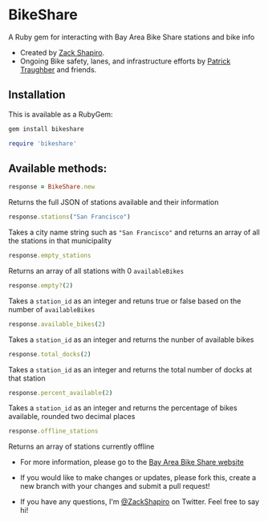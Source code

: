 # BikeShare
A Ruby gem for interacting with Bay Area Bike Share stations and bike info
* Created by [Zack Shapiro](http://twitter.com/zackshapiro). 
* Ongoing Bike safety, lanes, and infrastructure efforts by [Patrick Traughber](http://twitter.com/ptraughber) and friends.


## Installation

This is available as a RubyGem:
```ruby
gem install bikeshare
```

```ruby
require 'bikeshare'
```

## Available methods:


```ruby
response = BikeShare.new
```
Returns the full JSON of stations available and their information

```ruby
response.stations("San Francisco")
```
Takes a city name string such as `"San Francisco"` and returns an array of all the stations in that municipality

```ruby
response.empty_stations
```
Returns an array of all stations with 0 `availableBikes`

```ruby
response.empty?(2)
```
Takes a `station_id` as an integer and retuns true or false based on the number of `availableBikes`

```ruby
response.available_bikes(2)
```
Takes a `station_id` as an integer and returns the nunber of available bikes

```ruby
response.total_docks(2)
```
Takes a `station_id` as an integer and returns the total number of docks at that station

```ruby
response.percent_available(2)
```
Takes a `station_id` as an integer and returns the percentage of bikes available, rounded two decimal places

```ruby
response.offline_stations
```
Returns an array of stations currently offline


* For more information, please go to the [Bay Area Bike Share website](http://bayareabikeshare.com)

* If you would like to make changes or updates, please fork this, create a new branch with your changes and submit a pull request!

* If you have any questions, I'm [@ZackShapiro](http://twitter.com/zackshapiro) on Twitter. Feel free to say hi!
